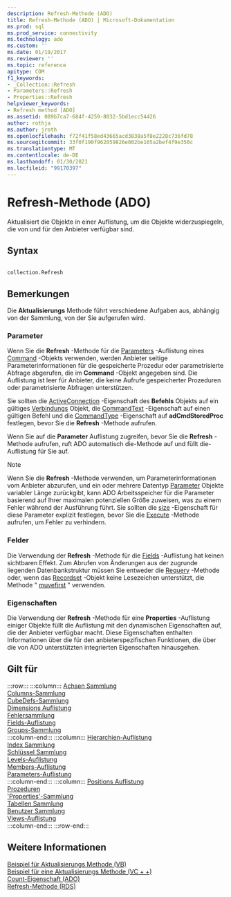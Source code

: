 ```yaml
---
description: Refresh-Methode (ADO)
title: Refresh-Methode (ADO) | Microsoft-Dokumentation
ms.prod: sql
ms.prod_service: connectivity
ms.technology: ado
ms.custom: ''
ms.date: 01/19/2017
ms.reviewer: ''
ms.topic: reference
apitype: COM
f1_keywords:
- _Collection::Refresh
- Parameters::Refresh
- Properties::Refresh
helpviewer_keywords:
- Refresh method [ADO]
ms.assetid: 089b7ca7-684f-4259-8032-5bd1ecc54426
author: rothja
ms.author: jroth
ms.openlocfilehash: f72f41f58ed43665acd3838a5f8e2228c736fd78
ms.sourcegitcommit: 33f0f190f962059826e002be165a2bef4f9e350c
ms.translationtype: MT
ms.contentlocale: de-DE
ms.lasthandoff: 01/30/2021
ms.locfileid: "99170397"
---
```

# <a name="refresh-method-ado"></a>Refresh-Methode (ADO)
Aktualisiert die Objekte in einer Auflistung, um die Objekte widerzuspiegeln, die von und für den Anbieter verfügbar sind.  
  
## <a name="syntax"></a>Syntax  
  
```  
  
collection.Refresh  
```  
  
## <a name="remarks"></a>Bemerkungen  
 Die **Aktualisierungs** Methode führt verschiedene Aufgaben aus, abhängig von der Sammlung, von der Sie aufgerufen wird.  
  
### <a name="parameters"></a>Parameter  
 Wenn Sie die **Refresh** -Methode für die [Parameters](./parameters-collection-ado.md) -Auflistung eines [Command](./command-object-ado.md) -Objekts verwenden, werden Anbieter seitige Parameterinformationen für die gespeicherte Prozedur oder parametrisierte Abfrage abgerufen, die im **Command** -Objekt angegeben sind. Die Auflistung ist leer für Anbieter, die keine Aufrufe gespeicherter Prozeduren oder parametrisierte Abfragen unterstützen.  
  
 Sie sollten die [ActiveConnection](./activeconnection-property-ado.md) -Eigenschaft des **Befehls** Objekts auf ein gültiges [Verbindungs](./connection-object-ado.md) Objekt, die [CommandText](./commandtext-property-ado.md) -Eigenschaft auf einen gültigen Befehl und die [CommandType](./commandtype-property-ado.md) -Eigenschaft auf **adCmdStoredProc** festlegen, bevor Sie die **Refresh** -Methode aufrufen.  
  
 Wenn Sie auf die **Parameter** Auflistung zugreifen, bevor Sie die **Refresh** -Methode aufrufen, ruft ADO automatisch die-Methode auf und füllt die-Auflistung für Sie auf.  
  
> [!NOTE]
>  Wenn Sie die **Refresh** -Methode verwenden, um Parameterinformationen vom Anbieter abzurufen, und ein oder mehrere Datentyp [Parameter](./parameter-object.md) Objekte variabler Länge zurückgibt, kann ADO Arbeitsspeicher für die Parameter basierend auf Ihrer maximalen potenziellen Größe zuweisen, was zu einem Fehler während der Ausführung führt. Sie sollten die [size](./size-property-ado-parameter.md) -Eigenschaft für diese Parameter explizit festlegen, bevor Sie die [Execute](./execute-method-ado-command.md) -Methode aufrufen, um Fehler zu verhindern.  
  
### <a name="fields"></a>Felder  
 Die Verwendung der **Refresh** -Methode für die [Fields](./fields-collection-ado.md) -Auflistung hat keinen sichtbaren Effekt. Zum Abrufen von Änderungen aus der zugrunde liegenden Datenbankstruktur müssen Sie entweder die [Requery](./requery-method.md) -Methode oder, wenn das [Recordset](./recordset-object-ado.md) -Objekt keine Lesezeichen unterstützt, die Methode " [muvefirst](./movefirst-movelast-movenext-and-moveprevious-methods-ado.md) " verwenden.  
  
### <a name="properties"></a>Eigenschaften  
 Die Verwendung der **Refresh** -Methode für eine **Properties** -Auflistung einiger Objekte füllt die Auflistung mit den dynamischen Eigenschaften auf, die der Anbieter verfügbar macht. Diese Eigenschaften enthalten Informationen über die für den anbieterspezifischen Funktionen, die über die von ADO unterstützten integrierten Eigenschaften hinausgehen.  
  
## <a name="applies-to"></a>Gilt für  

:::row:::
    :::column:::
        [Achsen Sammlung](../ado-md-api/axes-collection-ado-md.md)  
        [Columns-Sammlung](../adox-api/columns-collection-adox.md)  
        [CubeDefs-Sammlung](../ado-md-api/cubedefs-collection-ado-md.md)  
        [Dimensions Auflistung](../ado-md-api/dimensions-collection-ado-md.md)  
        [Fehlersammlung](./errors-collection-ado.md)  
        [Fields-Auflistung](./fields-collection-ado.md)  
        [Groups-Sammlung](../adox-api/groups-collection-adox.md)  
    :::column-end:::
    :::column:::
        [Hierarchien-Auflistung](../ado-md-api/hierarchies-collection-ado-md.md)  
        [Index Sammlung](../adox-api/indexes-collection-adox.md)  
        [Schlüssel Sammlung](../adox-api/keys-collection-adox.md)  
        [Levels-Auflistung](../ado-md-api/levels-collection-ado-md.md)  
        [Members-Auflistung](../ado-md-api/members-collection-ado-md.md)  
        [Parameters-Auflistung](./parameters-collection-ado.md)  
    :::column-end:::
    :::column:::
        [Positions Auflistung](../ado-md-api/positions-collection-ado-md.md)  
        [Prozeduren](../adox-api/procedures-collection-adox.md)  
        ['Properties'-Sammlung](./properties-collection-ado.md)  
        [Tabellen Sammlung](../adox-api/tables-collection-adox.md)  
        [Benutzer Sammlung](../adox-api/users-collection-adox.md)  
        [Views-Auflistung](../adox-api/views-collection-adox.md)  
    :::column-end:::
:::row-end:::

## <a name="see-also"></a>Weitere Informationen  
 [Beispiel für Aktualisierungs Methode (VB)](./refresh-method-example-vb.md)   
 [Beispiel für eine Aktualisierungs Methode (VC + +)](./refresh-method-example-vc.md)   
 [Count-Eigenschaft (ADO)](./count-property-ado.md)   
 [Refresh-Methode (RDS)](../rds-api/refresh-method-rds.md)